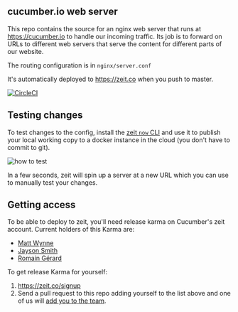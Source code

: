 cucumber.io web server
----------------------

This repo contains the source for an nginx web server that runs at https://cucumber.io to handle our incoming traffic. Its 
job is to forward on URLs to different web servers that serve the content for different parts of our website.

The routing configuration is in `nginx/server.conf`

It's automatically deployed to https://zeit.co when you push to master.

[![CircleCI](https://circleci.com/gh/cucumber/cucumber.io/tree/master.svg?style=svg)](https://circleci.com/gh/cucumber/cucumber.io/tree/master)

## Testing changes

To test changes to the config, install the [zeit `now` CLI](https://zeit.co/download#now-cli) and use 
it to publish your local working copy to a docker instance in the cloud (you don't have to commit to git).

![how to test](https://github.com/cucumber/cucumber.io/blob/master/README.terminal.gif?raw=true)

In a few seconds, zeit will spin up a server at a new URL which you can use to manually test your changes.

## Getting access

To be able to deploy to zeit, you'll need release karma on Cucumber's zeit account. Current holders of this Karma are:

  * [Matt Wynne](http://github.com/mattwynne)
  * [Jayson Smith](http://github.com/jaysonesmith)
  * [Romain Gérard](http://github.com/romaingweb)

To get release Karma for yourself:

1. https://zeit.co/signup
2. Send a pull request to this repo adding yourself to the list above and one of us will [add you to the team](https://zeit.co/teams/cucumber/settings/members).
